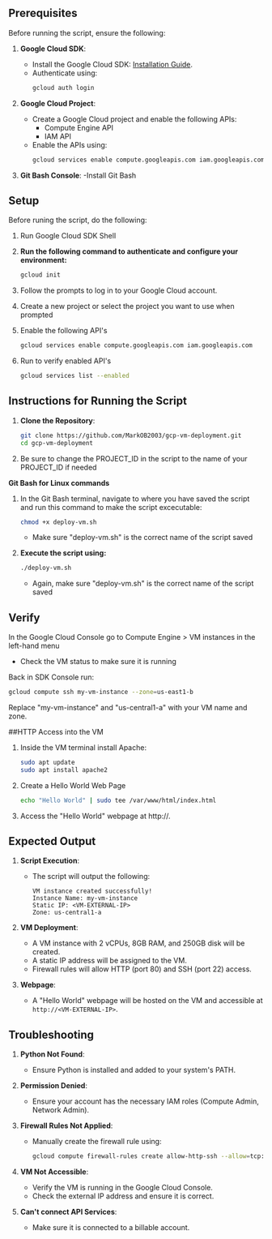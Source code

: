 ## Prerequisites

Before running the script, ensure the following:

1. **Google Cloud SDK**:
   - Install the Google Cloud SDK: [Installation Guide](https://cloud.google.com/sdk/docs/install).
   - Authenticate using:
     ```bash
     gcloud auth login
     ```

2. **Google Cloud Project**:
   - Create a Google Cloud project and enable the following APIs:
     - Compute Engine API
     - IAM API
   - Enable the APIs using:
     ```bash
     gcloud services enable compute.googleapis.com iam.googleapis.com
     ```
     
3. **Git Bash Console**:
   -Install Git Bash


## Setup
Before runing the script, do the following:

1. Run Google Cloud SDK Shell

2. **Run the following command to authenticate and configure your environment:**
   ```bash
   gcloud init
   ```
3. Follow the prompts to log in to your Google Cloud account.
4.  Create a new project or select the project you want to use when prompted
5.  Enable the following API's
      ```bash
     gcloud services enable compute.googleapis.com iam.googleapis.com
     ``` 
6. Run to verify enabled API's
   ```bash
   gcloud services list --enabled
   ```



## Instructions for Running the Script

1. **Clone the Repository**:
   ```bash
   git clone https://github.com/MarkOB2003/gcp-vm-deployment.git
   cd gcp-vm-deployment
   ```
2. Be sure to change the PROJECT_ID in the script to the name of your PROJECT_ID if needed

   
**Git Bash for Linux commands**
1. In the Git Bash terminal, navigate to where you have saved the script and run this command to make the script excecutable:
   ```bash
   chmod +x deploy-vm.sh
   ```
   - Make sure "deploy-vm.sh" is the correct name of the script saved
     
2. **Execute the script using:**
   ```bash
   ./deploy-vm.sh
   ```
   - Again, make sure "deploy-vm.sh" is the correct name of the script saved


## Verify
 In the Google Cloud Console go to Compute Engine > VM instances in the left-hand menu
 - Check the VM status to make sure it is running
   
Back in SDK Console run:
   ```bash
   gcloud compute ssh my-vm-instance --zone=us-east1-b
   ```
Replace "my-vm-instance" and "us-central1-a" with your VM name and zone.


##HTTP Access into the VM
1. Inside the VM terminal install Apache:
   ```bash
   sudo apt update
   sudo apt install apache2
   ```
2. Create a Hello World Web Page
   ```bash
   echo "Hello World" | sudo tee /var/www/html/index.html
   ```
3. Access the "Hello World" webpage at http://<VM-EXTERNAL-IP>.


   

## Expected Output

1. **Script Execution**:
   - The script will output the following:
     ```
     VM instance created successfully!
     Instance Name: my-vm-instance
     Static IP: <VM-EXTERNAL-IP>
     Zone: us-central1-a
     ```

2. **VM Deployment**:
   - A VM instance with 2 vCPUs, 8GB RAM, and 250GB disk will be created.
   - A static IP address will be assigned to the VM.
   - Firewall rules will allow HTTP (port 80) and SSH (port 22) access.

3. **Webpage**:
   - A "Hello World" webpage will be hosted on the VM and accessible at `http://<VM-EXTERNAL-IP>`.

## Troubleshooting

1. **Python Not Found**:
   - Ensure Python is installed and added to your system's PATH.

2. **Permission Denied**:
   - Ensure your account has the necessary IAM roles (Compute Admin, Network Admin).

3. **Firewall Rules Not Applied**:
   - Manually create the firewall rule using:
     ```bash
     gcloud compute firewall-rules create allow-http-ssh --allow=tcp:80,tcp:22
     ```

4. **VM Not Accessible**:
   - Verify the VM is running in the Google Cloud Console.
   - Check the external IP address and ensure it is correct.

5. **Can't connect API Services**:
   - Make sure it is connected to a billable account.

